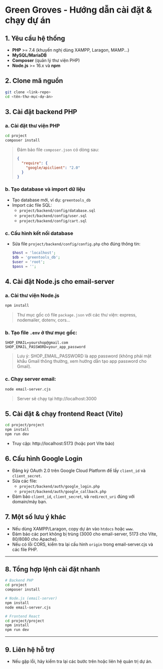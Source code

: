 # Green Groves - Hướng dẫn cài đặt & chạy dự án

## 1. Yêu cầu hệ thống
- **PHP** >= 7.4 (khuyến nghị dùng XAMPP, Laragon, MAMP...)
- **MySQL/MariaDB**
- **Composer** (quản lý thư viện PHP)
- **Node.js** >= 16.x và **npm**

## 2. Clone mã nguồn
```bash
git clone <link-repo>
cd <tên-thư-mục-dự-án>
```

## 3. Cài đặt backend PHP
### a. Cài đặt thư viện PHP
```bash
cd project
composer install
```
> Đảm bảo file `composer.json` có dòng sau:
> ```json
> {
>   "require": {
>     "google/apiclient": "2.0"
>   }
> }
> ```

### b. Tạo database và import dữ liệu
- Tạo database mới, ví dụ: `greentools_db`
- Import các file SQL:
  - `project/backend/config/database.sql`
  - `project/backend/config/user.sql`
  - `project/backend/config/cart.sql`

### c. Cấu hình kết nối database
- Sửa file `project/backend/config/config.php` cho đúng thông tin:
  ```php
  $host = 'localhost';
  $db = 'greentools_db';
  $user = 'root';
  $pass = '';
  ```

## 4. Cài đặt Node.js cho email-server
### a. Cài thư viện Node.js
```bash
npm install
```
> Thư mục gốc có file `package.json` với các thư viện: express, nodemailer, dotenv, cors...

### b. Tạo file `.env` ở thư mục gốc:
```
SHOP_EMAIL=yourshop@gmail.com
SHOP_EMAIL_PASSWORD=your_app_password
```
> Lưu ý: SHOP_EMAIL_PASSWORD là app password (không phải mật khẩu Gmail thông thường, xem hướng dẫn tạo app password cho Gmail).

### c. Chạy server email:
```bash
node email-server.cjs
```
> Server sẽ chạy tại http://localhost:3000

## 5. Cài đặt & chạy frontend React (Vite)
```bash
cd project/project
npm install
npm run dev
```
- Truy cập: http://localhost:5173 (hoặc port Vite báo)

## 6. Cấu hình Google Login
- Đăng ký OAuth 2.0 trên Google Cloud Platform để lấy `client_id` và `client_secret`.
- Sửa các file:
  - `project/backend/auth/google_login.php`
  - `project/backend/auth/google_callback.php`
- Đảm bảo `client_id`, `client_secret`, và `redirect_uri` đúng với domain/máy bạn.

## 7. Một số lưu ý khác
- Nếu dùng XAMPP/Laragon, copy dự án vào `htdocs` hoặc `www`.
- Đảm bảo các port không bị trùng (3000 cho email-server, 5173 cho Vite, 80/8080 cho Apache).
- Nếu có lỗi CORS, kiểm tra lại cấu hình `origin` trong email-server.cjs và các file PHP.

---

## 8. Tổng hợp lệnh cài đặt nhanh
```bash
# Backend PHP
cd project
composer install

# Node.js (email-server)
npm install
node email-server.cjs

# Frontend React
cd project/project
npm install
npm run dev
```

---

## 9. Liên hệ hỗ trợ
- Nếu gặp lỗi, hãy kiểm tra lại các bước trên hoặc liên hệ quản trị dự án. 